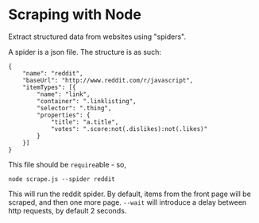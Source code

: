 # Scraping with Node

Extract structured data from websites using "spiders".

A spider is a json file. The structure is as such:

```
{
    "name": "reddit",
    "baseUrl": "http://www.reddit.com/r/javascript",
    "itemTypes": [{
        "name": "link",
        "container": ".linklisting",
        "selector": ".thing",
        "properties": {
            "title": "a.title",
            "votes": ".score:not(.dislikes):not(.likes)"
        }
    }]
}
```

This file should be `require`able - so, 

```
node scrape.js --spider reddit
```

This will run the reddit spider. By default, items from the front page will
be scraped, and then one more page. `--wait` will introduce a delay between
http requests, by default 2 seconds.
